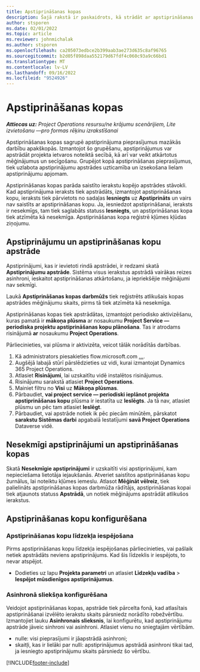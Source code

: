 ```yaml
---
title: Apstiprināšanas kopas
description: Šajā rakstā ir paskaidrots, kā strādāt ar apstiprināšanas kopām, pieprasījumiem un šo darbību apakškopām.
author: stsporen
ms.date: 02/01/2022
ms.topic: article
ms.reviewer: johnmichalak
ms.author: stsporen
ms.openlocfilehash: ca205073edbce2b399aab3ae273d635c8af96765
ms.sourcegitcommit: b2d05f898daa552179d67fdf4c060c93a9c66bd1
ms.translationtype: MT
ms.contentlocale: lv-LV
ms.lasthandoff: 09/16/2022
ms.locfileid: "9524926"
---
```

# <a name="approval-sets"></a>Apstiprināšanas kopas

_**Attiecas uz:** Project Operations resursu/ne krājumu scenārijiem, Lite izvietošanu —pro formas rēķinu izrakstīšanai_

Apstiprināšanas kopas sagrupē apstiprinājuma pieprasījumus mazākās darbību apakškopās. Izmantojot šo grupēšanu, apstiprinājumus var apstrādāt projekta ietvaros noteiktā secībā, kā arī var veikt atkārtotus mēģinājumus un secīgošanu. Grupējot kopā apstiprināšanas pieprasījumus, tiek uzlabota apstiprinājumu apstrādes uzticamība un izsekošana lielam apstiprinājumu apjomam.

Apstiprināšanas kopas parāda saistīto ierakstu kopējo apstrādes stāvokli. Kad apstiprinājuma ieraksts tiek apstrādāts, izmantojot apstiprināšanas kopu, ieraksts tiek pārvietots no sadaļas **Iesniegts** uz **Apstiprināts** un vairs nav saistīts ar apstiprināšanas kopu. Ja, iesniedzot apstiprināšanai, ieraksts ir nesekmīgs, tam tiek saglabāts statuss **Iesniegts**, un apstiprināšanas kopa tiek atzīmēta kā nesekmīga. Apstiprināšanas kopa reģistrē kļūmes kļūdas ziņojumu.

## <a name="processing-approvals-and-approval-sets"></a>Apstiprinājumu un apstiprināšanas kopu apstrāde
Apstiprinājumi, kas ir ievietoti rindā apstrādei, ir redzami skatā **Apstiprinājumu apstrāde**. Sistēma visus ierakstus apstrādā vairākas reizes asinhroni, ieskaitot apstiprināšanas atkārtošanu, ja iepriekšējie mēģinājumi nav sekmīgi.

Laukā **Apstiprināšanas kopas darbmūžs** tiek reģistrēts atlikušais kopas apstrādes mēģinājumu skaits, pirms tā tiek atzīmēta kā nesekmīga.

Apstiprināšanas kopas tiek apstrādātas, izmantojot periodisko aktivizēšanu, kuras pamatā ir **mākoņa plūsma** ar nosaukumu **Project Service — periodiska projektu apstiprināšanas kopu plānošana**. Tas ir atrodams risinājumā **ar** nosaukumu **Project Operations**. 

Pārliecinieties, vai plūsma ir aktivizēta, veicot tālāk norādītās darbības.

1. Kā administrators piesakieties flow.microsoft.com [...](https://powerautomate.microsoft.com).
2. Augšējā labajā stūrī pārslēdzieties uz vidi, kurai izmantojat Dynamics 365 Project Operations.
3. Atlasiet **Risinājumi**, lai uzskaitītu vidē instalētos risinājumus.
4. Risinājumu sarakstā atlasiet **Project Operations**.
5. Mainiet filtru no **Visi** uz **Mākoņa plūsmas**.
6. Pārbaudiet, **vai project service — periodiski ieplānot projekta apstiprināšanas kopu** plūsma ir iestatīta uz **Ieslēgts**. Ja tā nav, atlasiet plūsmu un pēc tam atlasiet **Ieslēgt**.
7. Pārbaudiet, vai apstrāde notiek ik pēc piecām minūtēm, pārskatot **sarakstu Sistēmas darbi** apgabalā Iestatījumi **savā Project Operations** Dataverse vidē.

## <a name="failed-approvals-and-approval-sets"></a>Nesekmīgi apstiprinājumi un apstiprināšanas kopas
Skatā **Nesekmīgie apstiprinājumi** ir uzskaitīti visi apstiprinājumi, kam nepieciešama lietotāja iejaukšanās. Atveriet saistītos apstiprināšanas kopu žurnālus, lai noteiktu kļūmes iemeslu.
Atlasot **Mēģināt vēlreiz**, tiek palielināts apstiprināšanas kopas darbmūža rādītājs, apstiprināšanas kopai tiek atjaunots statuss **Apstrādā**, un notiek mēģinājums apstrādāt atlikušos ierakstus.

## <a name="configure-approval-sets"></a>Apstiprināšanas kopu konfigurēšana

### <a name="enable-the-approval-sets-feature"></a>Apstiprināšanas kopu līdzekļa iespējošana
Pirms apstiprināšanas kopu līdzekļa iespējošanas pārliecinieties, vai pašlaik netiek apstrādāts neviens apstiprinājums. Kad šis līdzeklis ir iespējots, to nevar atspējot.

- Dodieties uz lapu **Projekta parametri** un atlasiet **Līdzekļu vadība** > **Iespējot mūsdienīgos apstiprinājumus**.

### <a name="configuring-the-asynchronous-threshold"></a>Asinhronā sliekšņa konfigurēšana 
Veidojot apstiprināšanas kopas, apstrāde tiek pārcelta fonā, kad atlasītais apstiprināšanai izvēlēto ierakstu skaits pārsniedz norādīto robežvērtību. Izmantojiet lauku **Asinhronais slieksnis**, lai konfigurētu, kad apstiprinājumu apstrāde jāveic sinhroni vai asinhroni. Atlasiet vienu no sniegtajām vērtībām.

  - nulle: visi pieprasījumi ir jāapstrādā asinhroni; 
  - skaitļi, kas ir lielāki par nulli: apstiprinājumus apstrādā asinhroni tikai tad, ja iesniegto apstiprinājumu skaits pārsniedz šo vērtību.

[!INCLUDE[footer-include](../includes/footer-banner.md)]
